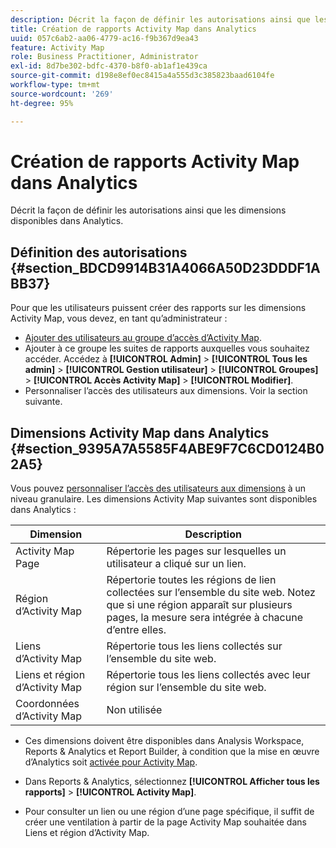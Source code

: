 ```yaml
---
description: Décrit la façon de définir les autorisations ainsi que les dimensions disponibles dans Analytics.
title: Création de rapports Activity Map dans Analytics
uuid: 057c6ab2-aa06-4779-ac16-f9b367d9ea43
feature: Activity Map
role: Business Practitioner, Administrator
exl-id: 8d7be302-bdfc-4370-b8f0-ab1af1e439ca
source-git-commit: d198e8ef0ec8415a4a555d3c385823baad6104fe
workflow-type: tm+mt
source-wordcount: '269'
ht-degree: 95%

---
```


# Création de rapports Activity Map dans Analytics

Décrit la façon de définir les autorisations ainsi que les dimensions disponibles dans Analytics.

## Définition des autorisations {#section_BDCD9914B31A4066A50D23DDDF1ABB37}

Pour que les utilisateurs puissent créer des rapports sur les dimensions Activity Map, vous devez, en tant qu’administrateur :

* [Ajouter des utilisateurs au groupe d’accès d’Activity Map](/help/analyze/activity-map/activitymap-getting-started/activitymap-getting-started-admins/activitymap-enable.md).
* Ajouter à ce groupe les suites de rapports auxquelles vous souhaitez accéder. Accédez à **[!UICONTROL Admin]** > **[!UICONTROL Tous les admin]** > **[!UICONTROL Gestion utilisateur]** > **[!UICONTROL Groupes]** > **[!UICONTROL Accès Activity Map]** > **[!UICONTROL Modifier]**.
* Personnaliser l’accès des utilisateurs aux dimensions. Voir la section suivante.

## Dimensions Activity Map dans Analytics {#section_9395A7A5585F4ABE9F7C6CD0124B02A5}

Vous pouvez [personnaliser l’accès des utilisateurs aux dimensions](https://docs.adobe.com/content/help/fr-FR/analytics/admin/user-product-management/customize-report-access/groups-dimensions.html) à un niveau granulaire. Les dimensions Activity Map suivantes sont disponibles dans Analytics :

| Dimension | Description |
|---|---|
| Activity Map Page | Répertorie les pages sur lesquelles un utilisateur a cliqué sur un lien. |
| Région d’Activity Map | Répertorie toutes les régions de lien collectées sur l’ensemble du site web. Notez que si une région apparaît sur plusieurs pages, la mesure sera intégrée à chacune d’entre elles. |
| Liens d’Activity Map | Répertorie tous les liens collectés sur l’ensemble du site web. |
| Liens et région d’Activity Map | Répertorie tous les liens collectés avec leur région sur l’ensemble du site web. |
| Coordonnées d’Activity Map | Non utilisée |

* Ces dimensions doivent être disponibles dans Analysis Workspace, Reports &amp; Analytics et Report Builder, à condition que la mise en œuvre d’Analytics soit [activée pour Activity Map](/help/analyze/activity-map/activitymap-getting-started/activitymap-getting-started-admins/activitymap-enable.md).
* Dans Reports &amp; Analytics, sélectionnez **[!UICONTROL Afficher tous les rapports]** > **[!UICONTROL Activity Map]**.

* Pour consulter un lien ou une région d’une page spécifique, il suffit de créer une ventilation à partir de la page Activity Map souhaitée dans Liens et région d’Activity Map.
